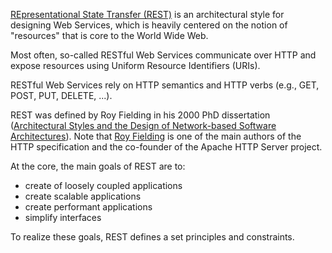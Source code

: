 [REpresentational State Transfer (REST)](https://en.wikipedia.org/wiki/Representational_state_transfer) is an architectural style for designing Web Services, which is heavily centered on the notion of "resources" that is core to the World Wide Web.

Most often, so-called RESTful Web Services communicate over HTTP and expose resources using Uniform Resource Identifiers (URIs).

RESTful Web Services rely on HTTP semantics and HTTP verbs (e.g., GET, POST, PUT, DELETE, ...).

REST was defined by Roy Fielding in his 2000 PhD dissertation ([Architectural Styles and the Design of Network-based Software Architectures](https://www.google.be/url?sa=t&rct=j&q=&esrc=s&source=web&cd=1&cad=rja&uact=8&ved=0ahUKEwicg5Xa--bQAhVEsxQKHVW2CxkQFggaMAA&url=http%3A%2F%2Fwww.ics.uci.edu%2F~fielding%2Fpubs%2Fdissertation%2Ftop.htm&usg=AFQjCNE-rqMjwoX_C7QL9Yxt_3jNib9LKA&sig2=p6V_H-LYkP3BJYHgdzsVpQ&bvm=bv.141320020,d.d24)). Note that [Roy Fielding](https://en.wikipedia.org/wiki/Roy_Fielding) is one of the main authors of the HTTP specification and the co-founder of the Apache HTTP Server project.

At the core, the main goals of REST are to:
* create of loosely coupled applications
* create scalable applications
* create performant applications
* simplify interfaces

To realize these goals, REST defines a set principles and constraints.